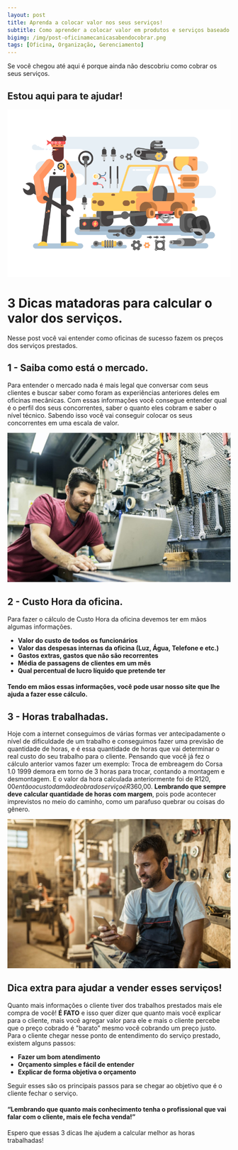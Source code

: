 ```yaml
---  
layout: post
title: Aprenda a colocar valor nos seus serviços!  
subtitle: Como aprender a colocar valor em produtos e serviços baseado na sua oficina.  
bigimg: /img/post-oficinamecanicasabendocobrar.png  
tags: [Oficina, Organização, Gerenciamento]  
--- 
```

  
Se você chegou até aqui é porque ainda não descobriu como cobrar os seus serviços.
## Estou aqui para te ajudar!  
![images](../img/auto_detailing_kit8-net.png)

# 3 Dicas matadoras para calcular o valor dos serviços.
Nesse post você vai entender como oficinas de sucesso fazem os preços dos serviços prestados.

## 1 - Saiba como está o mercado. 
Para entender o mercado nada é mais legal que conversar com seus clientes e buscar saber como foram as experiências anteriores deles em oficinas mecânicas.
Com essas informações você consegue entender qual é o perfil dos seus concorrentes, saber o quanto eles cobram e saber o nível técnico.
Sabendo isso você vai conseguir colocar os seus concorrentes em uma escala de valor.

![images](../img/saiba-como-esta-o-mercado-de-oficinas-mecanicas.jpg)
  
## 2 - Custo Hora da oficina.  
Para fazer o cálculo de Custo Hora da oficina devemos ter em mãos algumas informações.
 - **Valor do custo de todos os funcionários**
 - **Valor das despesas internas da oficina (Luz, Água, Telefone e etc.)**
 - **Gastos extras, gastos que não são recorrentes**  
 - **Média de passagens de clientes em um mês**
 - **Qual percentual de lucro líquido que pretende ter**

#### Tendo em mãos essas informações, você pode usar nosso site que lhe ajuda a fazer esse cálculo.

## 3 - Horas trabalhadas.  
Hoje com a internet conseguimos de várias formas ver antecipadamente o nível de dificuldade de um trabalho e conseguimos fazer uma previsão de quantidade de horas, e é essa quantidade de horas que vai determinar o real custo do seu trabalho para o cliente.
Pensando que você já fez o cálculo anterior vamos fazer um exemplo:
Troca de embreagem do Corsa 1.0 1999 demora em torno de 3 horas para trocar, contando a montagem e desmontagem.
E o valor da hora calculada anteriormente foi de R$120,00 então o custo da mão de obra do serviço é R$360,00.
**Lembrando que sempre deve calcular quantidade de horas com margem**, pois pode acontecer imprevistos no meio do caminho, como um parafuso quebrar ou coisas do gênero.

![images](../img/internet-ajudando-oficinas-mecanicas.jpg)

## Dica extra para ajudar a vender esses serviços!
Quanto mais informações o cliente tiver dos trabalhos prestados mais ele compra de você! **É FATO** e isso quer dizer que quanto mais você explicar para o cliente, mais você agregar valor para ele e mais o cliente percebe que o preço cobrado é "barato" mesmo você cobrando um preço justo.
Para o cliente chegar nesse ponto de entendimento do serviço prestado, existem alguns passos:
- **Fazer um bom atendimento**
- **Orçamento simples e fácil de entender**
- **Explicar de forma objetiva o orçamento**

Seguir esses são os principais passos para se chegar ao objetivo que é o cliente fechar o serviço.

  
#### “Lembrando que quanto mais conhecimento tenha o profissional que vai falar com o cliente, mais ele fecha venda!”

Espero que essas 3 dicas lhe ajudem a calcular melhor as horas trabalhadas!
